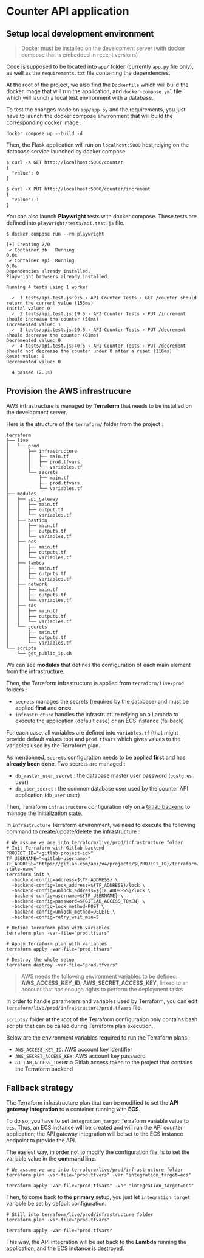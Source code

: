 # Counter API application

## Setup local development environment

> Docker must be installed on the development server (with docker compose that is embedded in recent versions)

Code is supposed to be located into `app/` folder (currently `app.py` file only), as well as the `requirements.txt` file containing the dependencies.

At the root of the project, we also find the `Dockerfile` which will build the docker image that will run the application, and
`docker-compose.yml` file which will launch a local test environment with a database.

To test the changes made on `app/app.py` and the requirements, you just have to launch the docker compose environment that will build the corresponding
docker image :
```
docker compose up --build -d
```

Then, the Flask application will run on `localhost:5000` host,relying on the database service launched by docker compose.

```
$ curl -X GET http://localhost:5000/counter
{
  "value": 0
}

$ curl -X PUT http://localhost:5000/counter/increment
{
  "value": 1
}
```

You can also launch **Playwright** tests with docker compose. These tests are defined into `playwright/tests/api.test.js` file.

```
$ docker compose run --rm playwright

[+] Creating 2/0
 ✔ Container db   Running                                                                                                                                                                    0.0s 
 ✔ Container api  Running                                                                                                                                                                    0.0s 
Dependencies already installed.
Playwright browsers already installed.

Running 4 tests using 1 worker

  ✓  1 tests/api.test.js:9:5 › API Counter Tests › GET /counter should return the current value (153ms)
Initial value: 0
  ✓  2 tests/api.test.js:19:5 › API Counter Tests › PUT /increment should increase the counter (58ms)
Incremented value: 1
  ✓  3 tests/api.test.js:29:5 › API Counter Tests › PUT /decrement should decrease the counter (81ms)
Decremented value: 0
  ✓  4 tests/api.test.js:40:5 › API Counter Tests › PUT /decrement should not decrease the counter under 0 after a reset (116ms)
Reset value: 0
Decremented value: 0

  4 passed (2.1s)
```

## Provision the AWS infrastrucure

AWS infrastructure is managed by **Terraform** that needs to be installed on the development server.

Here is the structure of the `terraform/` folder from the project :

```
terraform
├── live
│   └── prod
│       ├── infrastructure
│       │   ├── main.tf
│       │   ├── prod.tfvars
│       │   └── variables.tf
│       └── secrets
│           ├── main.tf
│           ├── prod.tfvars
│           └── variables.tf
├── modules
│   ├── api_gateway
│   │   ├── main.tf
│   │   ├── output.tf
│   │   └── variables.tf
│   ├── bastion
│   │   ├── main.tf
│   │   ├── outputs.tf
│   │   └── variables.tf
│   ├── ecs
│   │   ├── main.tf
│   │   ├── outputs.tf
│   │   └── variables.tf
│   ├── lambda
│   │   ├── main.tf
│   │   ├── outputs.tf
│   │   └── variables.tf
│   ├── network
│   │   ├── main.tf
│   │   ├── outputs.tf
│   │   └── variables.tf
│   ├── rds
│   │   ├── main.tf
│   │   ├── outputs.tf
│   │   └── variables.tf
│   └── secrets
│       ├── main.tf
│       ├── outputs.tf
│       └── variables.tf
└── scripts
    └── get_public_ip.sh
```

We can see **modules** that defines the configuration of each main element from the infrastructure.

Then, the Terraform infrastructure is applied from `terraform/live/prod` folders :
- `secrets` manages the secrets (required by the database) and must be applied **first** and **once**.
- `infrastructure` handles the infrastructure relying on a Lambda to execute the application (default case) or an ECS instance (fallback)

For each case, all variables are defined into `variables.tf` (that might provide default values too) and `prod.tfvars` which gives values to the variables used by the Terraform plan.

As mentionned, `secrets` configuration needs to be applied **first** and has **already been done**. Two secrets are managed :
- `db_master_user_secret` : the database master user password (`postgres` user)
- `db_user_secret` : the common database user used by the counter API application (`db_user` user)

Then, Terraform `infrastructure` configuration rely on a [Gitlab backend](https://docs.gitlab.com/ee/user/infrastructure/iac/terraform_state.html#migrate-to-a-gitlab-managed-opentofu-state) to manage the initialization state.

In `infrastructure` Terraform environment, we need to execute the following command to create/update/delete the infrastructure :

```
# We assume we are into terraform/live/prod/infrastructure folder
# Init Terraform with Gitlab backend
PROJECT_ID="<gitlab-project-id>"
TF_USERNAME="<gitlab-username>"
TF_ADDRESS="https://gitlab.com/api/v4/projects/${PROJECT_ID}/terraform/state/old-state-name"
terraform init \
  -backend-config=address=${TF_ADDRESS} \
  -backend-config=lock_address=${TF_ADDRESS}/lock \
  -backend-config=unlock_address=${TF_ADDRESS}/lock \
  -backend-config=username=${TF_USERNAME} \
  -backend-config=password=${GITLAB_ACCESS_TOKEN} \
  -backend-config=lock_method=POST \
  -backend-config=unlock_method=DELETE \
  -backend-config=retry_wait_min=5

# Define Terraform plan with variables
terraform plan -var-file="prod.tfvars"

# Apply Terraform plan with variables
terraform apply -var-file="prod.tfvars"

# Destroy the whole setup
terraform destroy -var-file="prod.tfvars"
```

> AWS needs the following environment variables to be defined: **AWS_ACCESS_KEY_ID**, **AWS_SECRET_ACCESS_KEY**, linked to an account that has enough rights to perform the deployment tasks.

In order to handle parameters and variables used by Terraform, you can edit `terraform/live/prod/infrastructure/prod.tfvars` file.

`scripts/` folder at the root of the Terraform configuration only contains bash scripts that can be called during Terraform plan execution.

Below are the environment variables required to run the Terraform plans :
- `AWS_ACCESS_KEY_ID`: AWS account key identifier
- `AWS_SECRET_ACCESS_KEY`: AWS account key password
- `GITLAB_ACCESS_TOKEN`: a Gitlab access token to the project that contains the Terraform backend

## Fallback strategy

The Terraform infrastructure plan that can be modified to set the **API gateway integration** to a container running with **ECS**.

To do so, you have to set `integration_target` Terraform variable value to `ecs`. Thus, an ECS instance will be created and will
run the API counter application; the API gateway integration will be set to the ECS instance endpoint to provide the API.

The easiest way, in order not to modify the configuration file, is to set the variable value in the **command line**.

```
# We assume we are into terraform/live/prod/infrastructure folder
terraform plan -var-file="prod.tfvars" -var "integration_target=ecs"

terraform apply -var-file="prod.tfvars" -var "integration_target=ecs"
```

Then, to come back to the **primary** setup, you just let `integration_target` variable be set by default configuration.

```
# Still into terraform/live/prod/infrastructure folder
terraform plan -var-file="prod.tfvars"

terraform apply -var-file="prod.tfvars"
```

This way, the API integration will be set back to the **Lambda** running the application, and the ECS instance is destroyed.